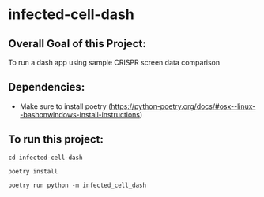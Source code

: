 # infected-cell-dash

## Overall Goal of this Project:
To run a dash app using sample CRISPR screen data comparison

## Dependencies:
* Make sure to install poetry (https://python-poetry.org/docs/#osx--linux--bashonwindows-install-instructions)

## To run this project:
`cd infected-cell-dash`

`poetry install`

`poetry run python -m infected_cell_dash`
